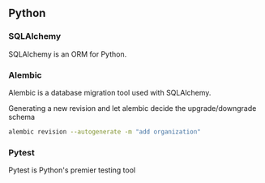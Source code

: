 ## Python

### SQLAlchemy

SQLAlchemy is an ORM for Python.

### Alembic

Alembic is a database migration tool used with SQLAlchemy.

Generating a new revision and let alembic decide the upgrade/downgrade schema

```bash
alembic revision --autogenerate -m "add organization"

```

### Pytest

Pytest is Python's premier testing tool
